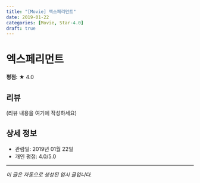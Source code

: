 ```yaml
---
title: "[Movie] 엑스페리먼트"
date: 2019-01-22
categories: [Movie, Star-4.0]
draft: true
---
```


# 엑스페리먼트

**평점:** ★ 4.0

## 리뷰

(리뷰 내용을 여기에 작성하세요)

## 상세 정보

- 관람일: 2019년 01월 22일
- 개인 평점: 4.0/5.0

---

*이 글은 자동으로 생성된 임시 글입니다.*
